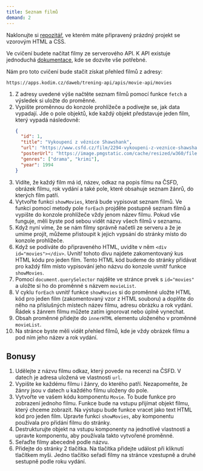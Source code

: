 ```yaml
---
title: Seznam filmů
demand: 2
---
```


Naklonujte si [repozitář](https://github.com/Czechitas-podklady-WEB/opakovani-js-filmy-zadani), ve kterém máte připravený prázdný projekt se vzorovým HTML a CSS.

Ve cvičení budete načítat filmy ze serverového API. K API existuje jednoduchá [dokumentace](https://apps.kodim.cz/daweb/trening-api/docs/filmove-api), kde se dozvíte vše potřebné.

Nám pro toto cvičení bude stačit získat přehled filmů z adresy:

```
https://apps.kodim.cz/daweb/trening-api/apis/movie-api/movies
```

1. Z adresy uvedené výše načtěte seznam filmů pomocí funkce `fetch` a výsledek si uložte do proměnné.
1. Vypište proměnnou do konzole prohlížeče a podívejte se, jak data vypadají. Jde o pole objektů, kde každý objekt představuje jeden film, který vypadá následovně:
   ```json
   {
     "id": 1,
     "title": "Vykoupení z věznice Shawshank",
     "url": "https://www.csfd.cz/film/2294-vykoupeni-z-veznice-shawshank",
     "posterUrl": "https://image.pmgstatic.com/cache/resized/w360/files/images/film/posters/162/505/162505167_735db9.jpg",
     "genres": ["drama", "krimi"],
     "year": 1994
   }
   ```
1. Vidíte, že každý film má id, název, odkaz na popis filmu na ČSFD, obrázek filmu, rok vydání a také pole, které obsahuje seznam žánrů, do kterých film patří.
1. Vytvořte funkci `showMovies`, která bude vypisovat seznam filmů. Ve funkci pomocí metody pole `forEach` projděte postupně seznam filmů a vypište do konzole prohlížeče vždy jenom název filmu. Pokud vše funguje, měli byste pod sebou vidět názvy všech filmů v seznamu.
1. Když nyní víme, že se nám filmy správně načetli ze serveru a že je umíme projít, můžeme přistoupit k jejich vypsání do stránky místo do konzole prohlížeče.
1. Když se podíváte do připraveného HTML, uvidíte v něm `<div id="movies"></div>`. Uvnitř tohoto divu najdete zakomentovaný kus HTML kódu pro jeden film. Tento HTML kód budeme do stránky přidávat pro každý film místo vypisování jeho názvu do konzole uvnitř funkce `showMovies`.
1. Pomocí `document.querySelector` najděte ve stránce prvek s `id="movies"` a uložte si ho do proměnné s názvem `movieList`.
1. V cyklu `forEach` uvnitř funkce `showMovies` si do proměnné uložte HTML kód pro jeden film (zakomentovaný vzor z HTML souboru) a doplňte do něho na příslušných místech název filmu, adresu obrázku a rok vydání. Řádek s žánrem filmu můžete zatím ignorovat nebo úplně vynechat.
1. Obsah proměnné přidejte do `innerHTML` elementu uloženého v proměnné `movieList`.
1. Na stránce byste měli vidět přehled filmů, kde je vždy obrázek filmu a pod ním jeho název a rok vydání.

## Bonusy

1. Udělejte z názvu filmu odkaz, který povede na recenzi na ČSFD. V datech je adresa uložená ve vlastnosti `url`.
1. Vypište ke každému filmu i žánry, do kterého patří. Nezapomeňte, že žánry jsou v datech u každého filmu uloženy do pole.
1. Vytvořte ve vašem kódu komponentu `Movie`. To bude funkce pro zobrazení jednoho filmu. Funkce bude na vstupu přijímat objekt filmu, který chceme zobrazit. Na výstupu bude funkce vracet jako text HTML kód pro jeden film. Upravte funkci `showMovies`, aby komponentu používala pro přidání filmu do stránky.
1. Destrukturujte objekt na vstupu komponenty na jednotlivé vlastnosti a upravte komponentu, aby používala takto vytvořené proměnné.
1. Seřaďte filmy abecedně podle názvu.
1. Přidejte do stránky 2 tlačítka. Na tlačítka přidejte událost při kliknutí tlačítkem myši. Jedno tlačítko seřadí filmy na stránce vzestupně a druhé sestupně podle roku vydání.

